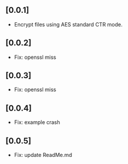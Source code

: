 ## [0.0.1]
- Encrypt files using AES standard CTR mode.

## [0.0.2]
- Fix: openssl miss

## [0.0.3]
- Fix: openssl miss 

## [0.0.4]
- Fix: example crash 

## [0.0.5]
- Fix: update ReadMe.md